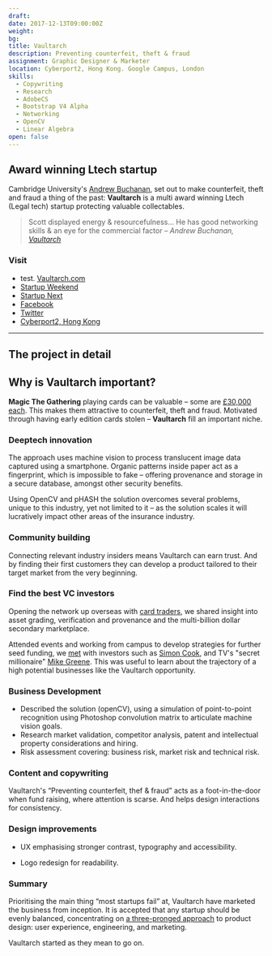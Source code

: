 ```yaml
---
draft: 
date: 2017-12-13T09:00:00Z
weight:
bg:
title: Vaultarch
description: Preventing counterfeit, theft & fraud
assignment: Graphic Designer & Marketer
location: Cyberport2, Hong Kong. Google Campus, London
skills:
  - Copywriting
  - Research
  - AdobeCS
  - Bootstrap V4 Alpha
  - Networking
  - OpenCV
  - Linear Algebra
open: false
---
```



<!-- 2016--2017 -->

## Award winning Ltech startup

Cambridge University's [Andrew Buchanan](https://vaultarch.com), set out to make counterfeit, theft and fraud a thing of the past: **Vaultarch** is a multi award winning Ltech (Legal tech) startup protecting valuable collectables.

> Scott displayed energy & resourcefulness… He has good networking skills & an eye for the <!--most important--> commercial factor <cite>– Andrew Buchanan, [Vaultarch](https://vaultarch.com) </cite>

<!--

### Legacy of the project

Validating the project's scalability it is clear there is a need for a robust technical solution to protect valuable collectables. The idea has lead to positive feedback from risk averse investors, such as insurance companies and **Vaultarch** has the potential of an innovative investment.
-->
<!-- an inevitable legacy means they are at the beginning of nurturing -->

<!--### Preview

<a ondragstart="return false" style="visibility: visible;" class="btn portfolioVisibility" data-selector=".cell31" onclick="static();document.getElementById('togglebox').checked = true;">Slogan</a>
-->

### Visit

- test. [Vaultarch.com](https://vaultarch.com)
- [Startup Weekend](https://www.facebook.com/StartupWeekendHK/photos/a.934215303322582.1073741830.187953947948725/934223966655049/?type=3&theater)
- [Startup Next](http://startupweekend.org/events?utf8=%E2%9C%93&date_range=past&q=hong+kong&button=)
- [Facebook](https://www.facebook.com/vaultarch/)
- [Twitter](https://twitter.com/vaultarch/)
- [Cyberport2, Hong Kong](https://wego.here.com/directions/mix//Vaultarch,-Cyberport-2,-Hong-Kong:e-eyJuYW1lIjoiVmF1bHRhcmNoIiwiYWRkcmVzcyI6IkN5YmVycG9ydCAyLCBIb25nIEtvbmciLCJsYXRpdHVkZSI6MjIuMjYyMDcxOTc0Nzc2LCJsb25naXR1ZGUiOjExNC4xMzA2NTQzMzUwMiwicHJvdmlkZXJOYW1lIjoiZmFjZWJvb2siLCJwcm92aWRlcklkIjoxNTA5NzMxNTg5MzMwNDE5fQ==?map=22.26207,114.13065,15,normal&fb_locale=en_GB)

----------------------------------------------------

## The project in detail

## Why is Vaultarch important?

**Magic The Gathering** playing cards can be valuable – some are [£30,000 each](http://www.ebay.com/itm/Black-Lotus-Beta-Edition-1993-Magic-The-Gathering-SGC-Graded-92-/322376065501). This makes them attractive to counterfeit, theft and fraud. Motivated through having early edition cards stolen – **Vaultarch** fill an important niche.

### Deeptech innovation

The approach uses machine vision to process translucent image data captured using a smartphone. Organic patterns inside paper act as a fingerprint, which is impossible to fake – offering provenance and storage in a secure database, amongst other security benefits.

Using OpenCV and pHASH the solution overcomes several problems, unique to this industry, yet not limited to it – as the solution scales it will lucratively impact other areas of the insurance industry.

### Community building

Connecting relevant industry insiders means Vaultarch can earn trust. And by finding their first customers they can develop a product tailored to their target market from the very beginning.

### Find the best VC investors

Opening the network up overseas with [card traders](https://www.facebook.com/maseraticoupe007/), we shared insight into asset grading, verification and provenance and the multi-billion dollar secondary marketplace.

Attended events and working from campus to develop strategies for further seed funding, we [met](https://www.meetup.com/TechCityCoffee/photos/27448921/#456364421) with investors such as [Simon Cook](http://draperesprit.com/partner/simon-cook/), and TV's "secret millionaire" [Mike Greene](https://www.amazon.co.uk/Failure-Breeds-Success-Step-step/dp/0957547617/). This was useful to learn about the trajectory of a high potential businesses like the Vaultarch opportunity.

### Business Development

*   Described the solution (openCV), using a simulation of point-to-point recognition using Photoshop convolution matrix to articulate machine vision goals.
*   Research market validation, competitor analysis, patent and intellectual property considerations and hiring.
*   Risk assessment covering: business risk, market risk and technical risk.

### Content and copywriting

Vaultarch's “Preventing counterfeit, thef & fraud” acts as a foot-in-the-door when fund raising, where attention is scarse. And helps design interactions for consistency.

<!--
###  Documentation & Research
### UX improvements
-->

### Design improvements

*   UX emphasising stronger contrast, typography <!--, tighter information architecture -->and accessibility.
<!--*   Condensed mission statement into something memorable.--><!-- online content: http://inspiredlabs.co.uk/vaultarch.com/banner-fonts/ -->
<!--*   Platform specific design details.-->
*   Logo redesign for readability<!-- and perception-->.


### Summary

Prioritising the main thing “most startups fail” at, Vaultarch have marketed the business from inception. It is accepted that any startup should be evenly balanced, concentrating on [a three-pronged approach](http://www.inc.com/geoffrey-james/why-most-start-ups-fail.html) to product design: user experience, engineering, and marketing.

Vaultarch started as they mean to go on.
